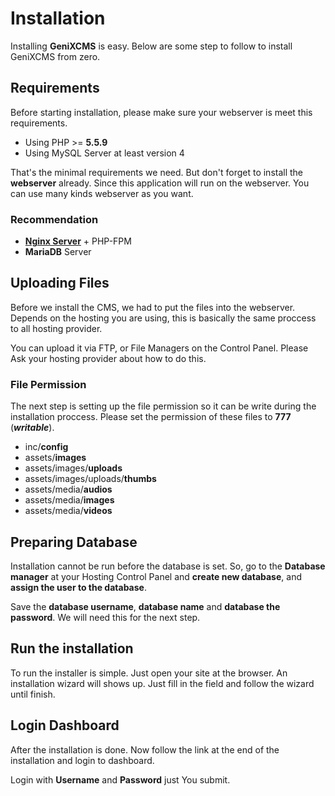 # Installation
Installing **GeniXCMS** is easy. Below are some step to follow to install GeniXCMS from zero.

## Requirements

Before starting installation, please make sure your webserver is meet this requirements.

* Using PHP >= **5.5.9**
* Using MySQL Server at least version 4

That's the minimal requirements we need. But don't forget to install the **webserver** already. Since this application will run on the webserver. You can use many kinds webserver as you want. 

### Recommendation

* [**Nginx Server**](http://www.nginx.org) + PHP-FPM
* **MariaDB** Server


## Uploading Files

Before we install the CMS, we had to put the files into the webserver. Depends on the hosting you are using, this is basically the same proccess to all hosting provider.

You can upload it via FTP, or File Managers on the Control Panel. Please Ask your hosting provider about how to do this. 

### File Permission
The next step is setting up the file permission so it can be write during the installation proccess. Please set the permission of these files to **777** (***writable***).

- inc/**config**
- assets/**images**
- assets/images/**uploads**
- assets/images/uploads/**thumbs**
- assets/media/**audios**
- assets/media/**images**
- assets/media/**videos**



## Preparing Database
Installation cannot be run before the database is set. So, go to the **Database manager** at your Hosting Control Panel and **create new database**, and **assign the user to the database**. 

Save the **database username**, **database name** and **database the password**. We will need this for the next step.

## Run the installation
To run the installer is simple. Just open your site at the browser. An installation wizard will shows up. Just fill in the field and follow the wizard until finish. 


## Login Dashboard

After the installation is done. Now follow the link at the end of the installation and login to dashboard.

Login with **Username** and **Password** just You submit.